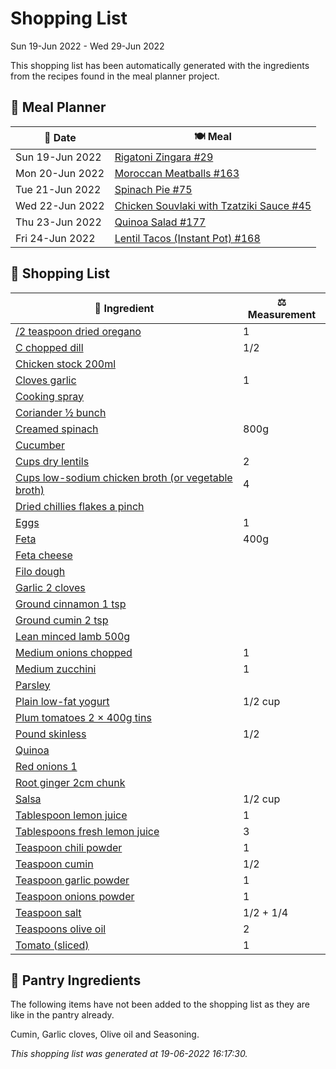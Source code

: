 # Shopping List

Sun 19-Jun 2022 - Wed 29-Jun 2022

This shopping list has been automatically generated with the ingredients from the recipes found in the meal planner project.

## 📅 Meal Planner

|📅 Date| 🍽️ Meal|
|----|----|
|Sun 19-Jun 2022|[Rigatoni Zingara  #29](https://github.com/bryanbr23/Recipes/issues/29)|
|Mon 20-Jun 2022|[Moroccan Meatballs #163](https://github.com/bryanbr23/Recipes/issues/163)|
|Tue 21-Jun 2022|[Spinach Pie #75](https://github.com/bryanbr23/Recipes/issues/75)|
|Wed 22-Jun 2022|[Chicken Souvlaki with Tzatziki Sauce #45](https://github.com/bryanbr23/Recipes/issues/45)|
|Thu 23-Jun 2022|[Quinoa Salad #177](https://github.com/bryanbr23/Recipes/issues/177)|
|Fri 24-Jun 2022|[Lentil Tacos (Instant Pot) #168](https://github.com/bryanbr23/Recipes/issues/168)|

## 🛒 Shopping List

| 🍌 Ingredient| ⚖️ Measurement|
|----------|-----------|
|[/2 teaspoon dried oregano](https://www.sainsburys.co.uk/gol-ui/SearchResults//2%20teaspoon%20dried%20oregano)|1|
|[C chopped dill](https://www.sainsburys.co.uk/gol-ui/SearchResults/C%20chopped%20dill)|1/2|
|[Chicken stock 200ml](https://www.sainsburys.co.uk/gol-ui/SearchResults/Chicken%20stock%20200ml)||
|[Cloves garlic](https://www.sainsburys.co.uk/gol-ui/SearchResults/Cloves%20garlic)|1|
|[Cooking spray](https://www.sainsburys.co.uk/gol-ui/SearchResults/Cooking%20spray)||
|[Coriander ½ bunch](https://www.sainsburys.co.uk/gol-ui/SearchResults/Coriander%20½%20bunch)||
|[Creamed spinach](https://www.sainsburys.co.uk/gol-ui/SearchResults/Creamed%20spinach)|800g|
|[Cucumber](https://www.sainsburys.co.uk/gol-ui/SearchResults/Cucumber)||
|[Cups dry lentils](https://www.sainsburys.co.uk/gol-ui/SearchResults/Cups%20dry%20lentils)|2|
|[Cups low-sodium chicken broth (or vegetable broth)](https://www.sainsburys.co.uk/gol-ui/SearchResults/Cups%20low-sodium%20chicken%20broth%20(or%20vegetable%20broth))|4|
|[Dried chillies flakes a pinch](https://www.sainsburys.co.uk/gol-ui/SearchResults/Dried%20chillies%20flakes%20a%20pinch)||
|[Eggs](https://www.sainsburys.co.uk/gol-ui/SearchResults/Eggs)|1|
|[Feta](https://www.sainsburys.co.uk/gol-ui/SearchResults/Feta)|400g|
|[Feta cheese](https://www.sainsburys.co.uk/gol-ui/SearchResults/Feta%20cheese)||
|[Filo dough](https://www.sainsburys.co.uk/gol-ui/SearchResults/Filo%20dough)||
|[Garlic 2 cloves](https://www.sainsburys.co.uk/gol-ui/SearchResults/Garlic%202%20cloves)||
|[Ground cinnamon 1 tsp](https://www.sainsburys.co.uk/gol-ui/SearchResults/Ground%20cinnamon%201%20tsp)||
|[Ground cumin 2 tsp](https://www.sainsburys.co.uk/gol-ui/SearchResults/Ground%20cumin%202%20tsp)||
|[Lean minced lamb 500g](https://www.sainsburys.co.uk/gol-ui/SearchResults/Lean%20minced%20lamb%20500g)||
|[Medium onions chopped](https://www.sainsburys.co.uk/gol-ui/SearchResults/Medium%20onions%20chopped)|1|
|[Medium zucchini](https://www.sainsburys.co.uk/gol-ui/SearchResults/Medium%20zucchini)|1|
|[Parsley](https://www.sainsburys.co.uk/gol-ui/SearchResults/Parsley)||
|[Plain low-fat yogurt](https://www.sainsburys.co.uk/gol-ui/SearchResults/Plain%20low-fat%20yogurt)|1/2 cup|
|[Plum tomatoes 2 × 400g tins](https://www.sainsburys.co.uk/gol-ui/SearchResults/Plum%20tomatoes%202%20×%20400g%20tins)||
|[Pound skinless](https://www.sainsburys.co.uk/gol-ui/SearchResults/Pound%20skinless)|1/2|
|[Quinoa](https://www.sainsburys.co.uk/gol-ui/SearchResults/Quinoa)||
|[Red onions 1](https://www.sainsburys.co.uk/gol-ui/SearchResults/Red%20onions%201)||
|[Root ginger 2cm chunk](https://www.sainsburys.co.uk/gol-ui/SearchResults/Root%20ginger%202cm%20chunk)||
|[Salsa](https://www.sainsburys.co.uk/gol-ui/SearchResults/Salsa)|1/2 cup|
|[Tablespoon lemon juice](https://www.sainsburys.co.uk/gol-ui/SearchResults/Tablespoon%20lemon%20juice)|1|
|[Tablespoons fresh lemon juice](https://www.sainsburys.co.uk/gol-ui/SearchResults/Tablespoons%20fresh%20lemon%20juice)|3|
|[Teaspoon chili powder](https://www.sainsburys.co.uk/gol-ui/SearchResults/Teaspoon%20chili%20powder)|1|
|[Teaspoon cumin](https://www.sainsburys.co.uk/gol-ui/SearchResults/Teaspoon%20cumin)|1/2|
|[Teaspoon garlic powder](https://www.sainsburys.co.uk/gol-ui/SearchResults/Teaspoon%20garlic%20powder)|1|
|[Teaspoon onions powder](https://www.sainsburys.co.uk/gol-ui/SearchResults/Teaspoon%20onions%20powder)|1|
|[Teaspoon salt](https://www.sainsburys.co.uk/gol-ui/SearchResults/Teaspoon%20salt)|1/2 + 1/4|
|[Teaspoons olive oil](https://www.sainsburys.co.uk/gol-ui/SearchResults/Teaspoons%20olive%20oil)|2|
|[Tomato (sliced)](https://www.sainsburys.co.uk/gol-ui/SearchResults/Tomato%20(sliced))|1|

## 🏪 Pantry Ingredients

The following items have not been added to the shopping list as they are like in the pantry already.

Cumin, Garlic cloves, Olive oil and Seasoning.


_This shopping list was generated at 19-06-2022 16:17:30._